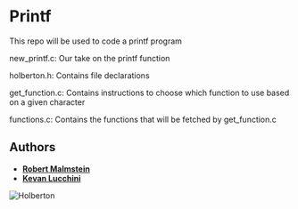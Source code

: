 <h1>Printf</h1>
This repo will be used to code a printf program

new\_printf.c: Our take on the printf function

holberton.h: Contains file declarations

get\_function.c: Contains instructions to choose which function to use based on a given character

functions.c: Contains the functions that will be fetched by get\_function.c

## Authors

* [**Robert Malmstein**](https://github.com/RoMalms10)
* [**Kevan Lucchini**](https://github.com/kevanlucc)

![Holberton](https://imgur.com/7xBugdJ)
